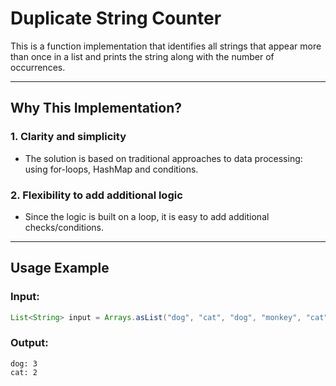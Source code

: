 # Duplicate String Counter

This is a function implementation that identifies all strings that appear more than once in a list and prints the string along with the number of occurrences.

---

## Why This Implementation?

### 1. **Clarity and simplicity**
- The solution is based on traditional approaches to data processing: using for-loops, HashMap and conditions.

### 2. **Flexibility to add additional logic**
- Since the logic is built on a loop, it is easy to add additional checks/conditions.

---

## Usage Example

### Input:
```java
List<String> input = Arrays.asList("dog", "cat", "dog", "monkey", "cat", "dog", "fox", null);
```

### Output:
```text
dog: 3
cat: 2
```